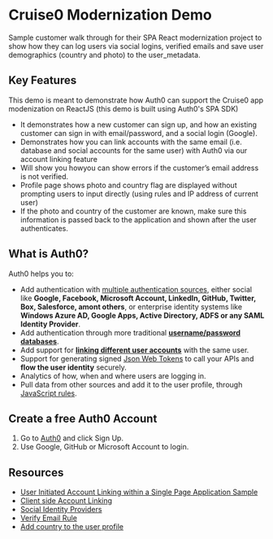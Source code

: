 # Cruise0 Modernization Demo

Sample customer walk through for their SPA React modernization project to show how they can log users via social logins, verified emails and save user demographics (country and photo) to the user_metadata.

## Key Features

This demo is meant to demonstrate how Auth0 can support the Cruise0 app modenization on ReactJS (this demo is built using Auth0's SPA SDK)

* It demonstrates how a new customer can sign up, and how an existing customer can sign in with email/password, and a social login (Google).
* Demonstrates how you can link accounts with the same email (i.e. database and social accounts for the same user) with Auth0 via our account linking feature
* Will show you howyou can show errors if the customer’s email address is not verified. 
* Profile page shows photo and country flag are displayed without prompting users to input directly (using rules and IP address of current user)
* If the photo and country of the customer are known, make sure this information is passed back to the application and shown after the user authenticates.

## What is Auth0?

Auth0 helps you to:

* Add authentication with [multiple authentication sources](https://docs.auth0.com/identityproviders), either social like **Google, Facebook, Microsoft Account, LinkedIn, GitHub, Twitter, Box, Salesforce, amont others**, or enterprise identity systems like **Windows Azure AD, Google Apps, Active Directory, ADFS or any SAML Identity Provider**.
* Add authentication through more traditional **[username/password databases](https://docs.auth0.com/mysql-connection-tutorial)**.
* Add support for **[linking different user accounts](https://docs.auth0.com/link-accounts)** with the same user.
* Support for generating signed [Json Web Tokens](https://docs.auth0.com/jwt) to call your APIs and **flow the user identity** securely.
* Analytics of how, when and where users are logging in.
* Pull data from other sources and add it to the user profile, through [JavaScript rules](https://docs.auth0.com/rules).

## Create a free Auth0 Account

1. Go to [Auth0](https://auth0.com) and click Sign Up.
2. Use Google, GitHub or Microsoft Account to login.

## Resources

* [User Initiated Account Linking within a Single Page Application Sample](https://github.com/auth0-samples/auth0-link-accounts-sample/tree/master/SPA)
* [Client side Account Linking](https://auth0.com/docs/users/user-account-linking/user-initiated-account-linking-client-side-implementation)
* [Social Identity Providers](https://auth0.com/docs/connections/social)
* [Verify Email Rule](https://auth0.com/rules/email-verified)
* [Add country to the user profile](https://auth0.com/rules/add-country)

